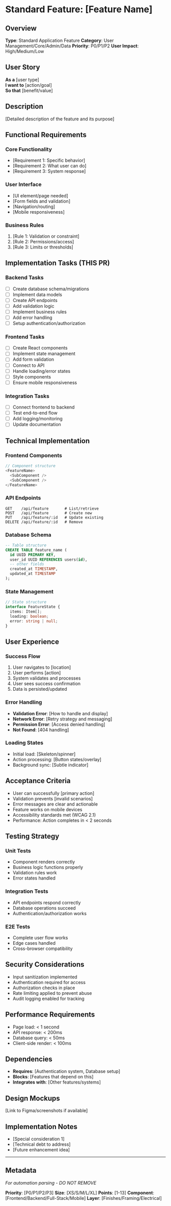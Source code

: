 # Standard Feature: [Feature Name]

## Overview
**Type**: Standard Application Feature
**Category**: User Management/Core/Admin/Data
**Priority**: P0/P1/P2
**User Impact**: High/Medium/Low

## User Story
**As a** [user type]  
**I want to** [action/goal]  
**So that** [benefit/value]

## Description
[Detailed description of the feature and its purpose]

## Functional Requirements

### Core Functionality
<!-- Describe what the feature must do -->
- [Requirement 1: Specific behavior]
- [Requirement 2: What user can do]
- [Requirement 3: System response]

### User Interface
<!-- Describe UI requirements -->
- [UI element/page needed]
- [Form fields and validation]
- [Navigation/routing]
- [Mobile responsiveness]

### Business Rules
1. [Rule 1: Validation or constraint]
2. [Rule 2: Permissions/access]
3. [Rule 3: Limits or thresholds]

## Implementation Tasks (THIS PR)
<!-- Include ALL tasks that will be completed in this PR -->
### Backend Tasks
- [ ] Create database schema/migrations
- [ ] Implement data models
- [ ] Create API endpoints
- [ ] Add validation logic
- [ ] Implement business rules
- [ ] Add error handling
- [ ] Setup authentication/authorization

### Frontend Tasks
- [ ] Create React components
- [ ] Implement state management
- [ ] Add form validation
- [ ] Connect to API
- [ ] Handle loading/error states
- [ ] Style components
- [ ] Ensure mobile responsiveness

### Integration Tasks
- [ ] Connect frontend to backend
- [ ] Test end-to-end flow
- [ ] Add logging/monitoring
- [ ] Update documentation

## Technical Implementation

### Frontend Components
```typescript
// Component structure
<FeatureName>
  <SubComponent />
  <SubComponent />
</FeatureName>
```

### API Endpoints
```
GET    /api/feature       # List/retrieve
POST   /api/feature       # Create new
PUT    /api/feature/:id   # Update existing
DELETE /api/feature/:id   # Remove
```

### Database Schema
```sql
-- Table structure
CREATE TABLE feature_name (
  id UUID PRIMARY KEY,
  user_id UUID REFERENCES users(id),
  -- other fields
  created_at TIMESTAMP,
  updated_at TIMESTAMP
);
```

### State Management
```typescript
// State structure
interface FeatureState {
  items: Item[];
  loading: boolean;
  error: string | null;
}
```

## User Experience

### Success Flow
1. User navigates to [location]
2. User performs [action]
3. System validates and processes
4. User sees success confirmation
5. Data is persisted/updated

### Error Handling
- **Validation Error**: [How to handle and display]
- **Network Error**: [Retry strategy and messaging]
- **Permission Error**: [Access denied handling]
- **Not Found**: [404 handling]

### Loading States
- Initial load: [Skeleton/spinner]
- Action processing: [Button states/overlay]
- Background sync: [Subtle indicator]

## Acceptance Criteria
<!-- Describe success criteria without checkboxes -->
- User can successfully [primary action]
- Validation prevents [invalid scenarios]
- Error messages are clear and actionable
- Feature works on mobile devices
- Accessibility standards met (WCAG 2.1)
- Performance: Action completes in < 2 seconds

## Testing Strategy
<!-- Describe testing approach without checkboxes -->

### Unit Tests
- Component renders correctly
- Business logic functions properly
- Validation rules work
- Error states handled

### Integration Tests
- API endpoints respond correctly
- Database operations succeed
- Authentication/authorization works

### E2E Tests
- Complete user flow works
- Edge cases handled
- Cross-browser compatibility

## Security Considerations
<!-- Security requirements to verify -->
- Input sanitization implemented
- Authentication required for access
- Authorization checks in place
- Rate limiting applied to prevent abuse
- Audit logging enabled for tracking

## Performance Requirements
- Page load: < 1 second
- API response: < 200ms
- Database query: < 50ms
- Client-side render: < 100ms

## Dependencies
- **Requires**: [Authentication system, Database setup]
- **Blocks**: [Features that depend on this]
- **Integrates with**: [Other features/systems]

## Design Mockups
[Link to Figma/screenshots if available]

## Implementation Notes
- [Special consideration 1]
- [Technical debt to address]
- [Future enhancement idea]

---

## Metadata
*For automation parsing - DO NOT REMOVE*

**Priority**: [P0/P1/P2/P3]
**Size**: [XS/S/M/L/XL]
**Points**: [1-13]
**Component**: [Frontend/Backend/Full-Stack/Mobile]
**Layer**: [Finishes/Framing/Electrical]